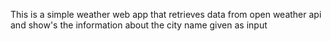 This is a simple weather web app that retrieves data from open weather api and show's the information about the city name given as input
